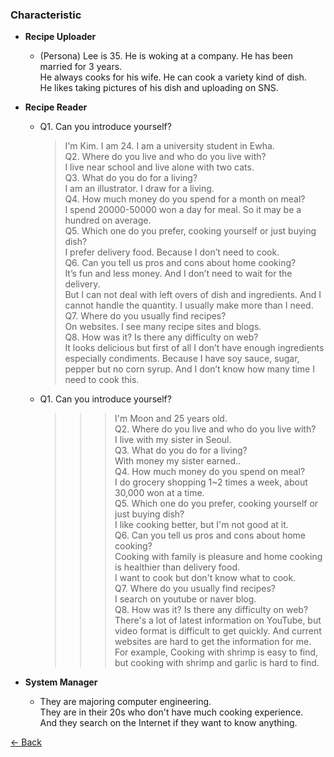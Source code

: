 ### Characteristic

- **Recipe Uploader**
  - (Persona) Lee is 35. He is woking at a company. He has been married for 3 years. <br>
    He always cooks for his wife. He can cook a variety kind of dish. <br>
    He likes taking pictures of his dish and uploading on SNS. <br>

- **Recipe Reader**
  - Q1. Can you introduce yourself? <br>
    > I'm Kim. I am 24. I am a university student in Ewha. <br>
    Q2. Where do you live and who do you live with? <br>
    > I live near school and live alone with two cats. <br>
    Q3. What do you do for a living? <br>
    > I am an illustrator. I draw for a living. <br> 
    Q4. How much money do you spend for a month on meal? <br>
    > I spend 20000-50000 won a day for meal. So it may be a hundred on average. <br>
    Q5. Which one do you prefer, cooking yourself or just buying dish? <br>
    > I prefer delivery food. Because I don’t need to cook. <br>
    Q6. Can you tell us pros and cons about home cooking? <br>
    > It’s fun and less money. And I don’t need to wait for the delivery. <br>
    > But I can not deal with left overs of dish and ingredients. And I cannot handle the quantity. I usually make more than I need. <br>
    Q7. Where do you usually find recipes? <br>
    > On websites. I see many recipe sites and blogs. <br>
    Q8. How was it? Is there any difficulty on web? <br>
    > It looks delicious but first of all I don’t have enough ingredients especially condiments. Because I have soy sauce, sugar, pepper but no corn syrup. And I don’t know how many time I need to cook this. <br>
    
  - Q1. Can you introduce yourself? <br>
    >>> I'm Moon and 25 years old. <br>
    Q2. Where do you live and who do you live with? <br>
    >>> I live with my sister in Seoul. <br>
    Q3. What do you do for a living? <br>
    >>> With money my sister earned.. <br>
    Q4. How much money do you spend on meal? <br>
    >>> I do grocery shopping 1~2 times a week, about 30,000 won at a time. <br>
    Q5. Which one do you prefer, cooking yourself or just buying dish? <br>
    >>> I like cooking better, but I'm not good at it. <br>
    Q6. Can you tell us pros and cons about home cooking? <br>
    >>> Cooking with family is pleasure and home cooking is healthier than delivery food. <br>
    >>> I want to cook but don't know what to cook. <br>
    Q7. Where do you usually find recipes? <br>
    >>> I search on youtube or naver blog. <br>
    Q8. How was it? Is there any difficulty on web? <br>
    >>> There's a lot of latest information on YouTube, but video format is difficult to get quickly. And current websites are hard to get the information for me. For example, Cooking with shrimp is easy to find, but cooking with shrimp and garlic is hard to find. <br>

- **System Manager**
  - They are majoring computer engineering. <br>
    They are in their 20s who don't have much cooking experience. <br>
    And they search on the Internet if they want to know anything. <br>

[← Back](./)

